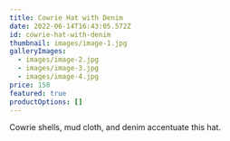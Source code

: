 ```yaml
---
title: Cowrie Hat with Denim
date: 2022-06-14T16:43:05.572Z
id: cowrie-hat-with-denim
thumbnail: images/image-1.jpg
galleryImages:
  - images/image-2.jpg
  - images/image-3.jpg
  - images/image-4.jpg
price: 150
featured: true
productOptions: []
---
```

Cowrie shells, mud cloth, and denim accentuate this hat.